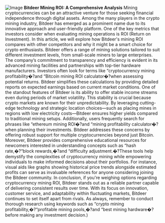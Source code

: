 
![Image](https://github.com/user-attachments/assets/d7419ec9-dc67-403f-bf28-8faea5f1f74f)
**Bitdeer Mining ROI: A Comprehensive Analysis**
Mining cryptocurrencies can be an attractive venture for those seeking financial independence through digital assets. Among the many players in the crypto mining industry, Bitdeer has emerged as a prominent name due to its innovative approach and user-friendly platform. One of the key metrics that investors consider when evaluating mining operations is ROI (Return on Investment). In this article, we will explore how Bitdeer's mining ROI compares with other competitors and why it might be a smart choice for crypto enthusiasts.
Bitdeer offers a range of mining solutions tailored to suit different investment levels, from small-scale miners to large enterprises. The company’s commitment to transparency and efficiency is evident in its advanced mining facilities and partnerships with top-tier hardware manufacturers. Investors often look for terms like “cryptocurrency mining profitability�?and “Bitcoin mining ROI calculator�?when assessing potential returns. Bitdeer simplifies these calculations by providing detailed reports on expected earnings based on current market conditions.
One of the standout features of Bitdeer is its ability to offer stable income streams even during periods of market volatility. This stability is crucial because crypto markets are known for their unpredictability. By leveraging cutting-edge technology and strategic location choices—such as placing mines in regions with low electricity costs—Bitdeer ensures higher yields compared to traditional mining setups. Additionally, users frequently search for phrases like “ethereum mining ROI�?and “mining profitability calculator�?when planning their investments. Bitdeer addresses these concerns by offering robust support for multiple cryptocurrencies beyond just Bitcoin.
Moreover, Bitdeer provides comprehensive educational resources for newcomers interested in understanding concepts such as “hash rate,�?“block rewards,�?and “difficulty adjustment.�?These tools help demystify the complexities of cryptocurrency mining while empowering individuals to make informed decisions about their portfolios. For instance, visual aids like graphs showing historical price trends alongside estimated profits can serve as invaluable references for anyone considering joining the Bitdeer community.
In conclusion, if you're weighing options regarding cryptocurrency mining ROI, Bitdeer stands out as a reliable partner capable of delivering consistent results over time. With its focus on innovation, customer service, and adaptability within fluctuating markets, Bitdeer continues to set itself apart from rivals. As always, remember to conduct thorough research using keywords such as “crypto mining profitability,�?“profitable mining pools,�?and “best mining hardware�?before making any investment decision.)
